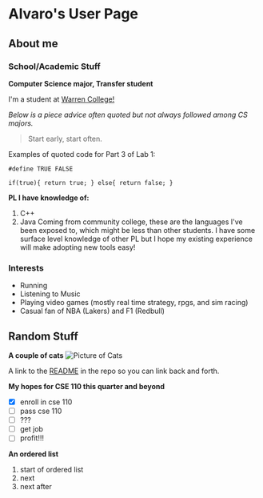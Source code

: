 # Alvaro's User Page

## About me

### School/Academic Stuff
**Computer Science major, Transfer student** 

I'm a student at [Warren College!](https://warren.ucsd.edu)

*Below is a piece advice often quoted but not always followed among CS majors.*
> Start early, start often.

Examples of quoted code for Part 3 of Lab 1:

`#define TRUE FALSE`

`if(true){
    return true;
 }
 else{
    return false;
 }`

**PL I have knowledge of:**
1. C++
2. Java
Coming from community college, these are the languages I've been exposed to, which might be less than other students. 
I have some surface level knowledge of other PL but I hope my existing experience will make adopting new tools easy!

### Interests
+ Running 
+ Listening to Music
+ Playing video games (mostly real time strategy, rpgs, and sim racing)
+ Casual fan of NBA (Lakers) and F1 (Redbull)

## Random Stuff

**A couple of cats**
![Picture of Cats](cats.jpg)

A link to the [README](README.md) in the repo so you can link back and forth.

**My hopes for CSE 110 this quarter and beyond**
- [x] enroll in cse 110
- [ ] pass cse 110
- [ ] ???
- [ ] get job
- [ ] profit!!!

**An ordered list**
1. start of ordered list
2. next 
3. next after 
